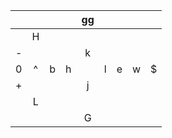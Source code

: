 |   |   |   |   | gg |   |   |   |   |
|:-:|:-:|:-:|:-:|:--:|:-:|:-:|:-:|:-:|
|   | H |   |   |    |   |   |   |   |
| - |   |   |   |  k |   |   |   |   |
| 0 | ^ | b | h |    | l | e | w | $ |
| + |   |   |   |  j |   |   |   |   |
|   | L |   |   |    |   |   |   |   |
|   |   |   |   |  G |   |   |   |   |
